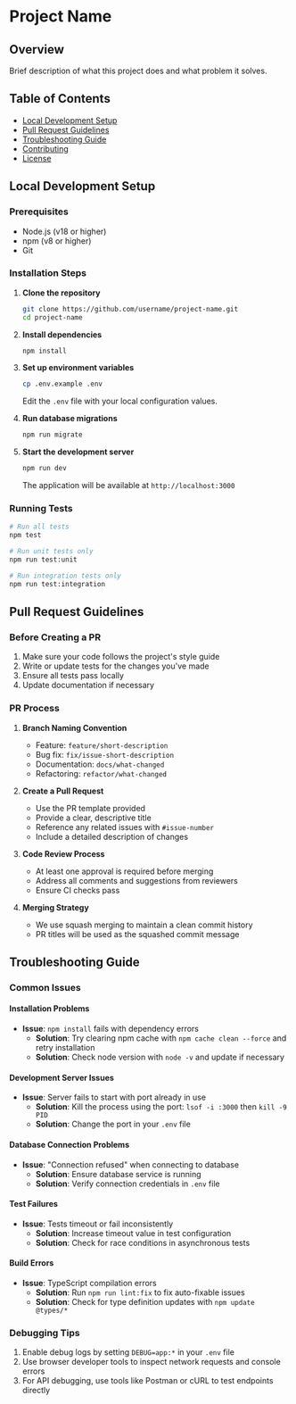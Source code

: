 # Project Name

## Overview
Brief description of what this project does and what problem it solves.

## Table of Contents
- [Local Development Setup](#local-development-setup)
- [Pull Request Guidelines](#pull-request-guidelines)
- [Troubleshooting Guide](#troubleshooting-guide)
- [Contributing](#contributing)
- [License](#license)

## Local Development Setup

### Prerequisites
- Node.js (v18 or higher)
- npm (v8 or higher)
- Git

### Installation Steps

1. **Clone the repository**
   ```bash
   git clone https://github.com/username/project-name.git
   cd project-name
   ```

2. **Install dependencies**
   ```bash
   npm install
   ```

3. **Set up environment variables**
   ```bash
   cp .env.example .env
   ```
   Edit the `.env` file with your local configuration values.

4. **Run database migrations**
   ```bash
   npm run migrate
   ```

5. **Start the development server**
   ```bash
   npm run dev
   ```
   The application will be available at `http://localhost:3000`

### Running Tests
```bash
# Run all tests
npm test

# Run unit tests only
npm run test:unit

# Run integration tests only
npm run test:integration
```

## Pull Request Guidelines

### Before Creating a PR
1. Make sure your code follows the project's style guide
2. Write or update tests for the changes you've made
3. Ensure all tests pass locally
4. Update documentation if necessary

### PR Process
1. **Branch Naming Convention**
   - Feature: `feature/short-description`
   - Bug fix: `fix/issue-short-description`
   - Documentation: `docs/what-changed`
   - Refactoring: `refactor/what-changed`

2. **Create a Pull Request**
   - Use the PR template provided
   - Provide a clear, descriptive title
   - Reference any related issues with `#issue-number`
   - Include a detailed description of changes

3. **Code Review Process**
   - At least one approval is required before merging
   - Address all comments and suggestions from reviewers
   - Ensure CI checks pass

4. **Merging Strategy**
   - We use squash merging to maintain a clean commit history
   - PR titles will be used as the squashed commit message

## Troubleshooting Guide

### Common Issues

#### Installation Problems
- **Issue**: `npm install` fails with dependency errors
  - **Solution**: Try clearing npm cache with `npm cache clean --force` and retry installation
  - **Solution**: Check node version with `node -v` and update if necessary

#### Development Server Issues
- **Issue**: Server fails to start with port already in use
  - **Solution**: Kill the process using the port: `lsof -i :3000` then `kill -9 PID`
  - **Solution**: Change the port in your `.env` file

#### Database Connection Problems
- **Issue**: "Connection refused" when connecting to database
  - **Solution**: Ensure database service is running
  - **Solution**: Verify connection credentials in `.env` file

#### Test Failures
- **Issue**: Tests timeout or fail inconsistently
  - **Solution**: Increase timeout value in test configuration
  - **Solution**: Check for race conditions in asynchronous tests

#### Build Errors
- **Issue**: TypeScript compilation errors
  - **Solution**: Run `npm run lint:fix` to fix auto-fixable issues
  - **Solution**: Check for type definition updates with `npm update @types/*`

### Debugging Tips
1. Enable debug logs by setting `DEBUG=app:*` in your `.env` file
2. Use browser developer tools to inspect network requests and console errors
3. For API debugging, use tools like Postman or cURL to test endpoints directly

